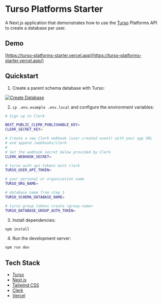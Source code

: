 # Turso Platforms Starter

A Next.js application that demonstrates how to use the [Turso](https://turso.tech) Platforms API to create a database per user.

## Demo

[https://turso-platforms-starter.vercel.app](https://turso-platforms-starter.vercel.app/)

## Quickstart

1. Create a parent schema database with Turso:

[![Create Database](https://sqlite.new/button)](https://sqlite.new?dump=https%3A%2F%2Fraw.githubusercontent.com%2Fnotrab%2Fturso-platforms-starter%2Fmain%2Fdump.sql&type=schema)

2. `cp .env.example .env.local` and configure the environment variables:

```bash
# Sign up to Clerk

NEXT_PUBLIC_CLERK_PUBLISHABLE_KEY=
CLERK_SECRET_KEY=

# Create a new Clerk webhook (user.created event) with your app URL
# and append /webhooks/clerk
#
# Set the webhook secret below provided by Clerk
CLERK_WEBHOOK_SECRET=

# turso auth api-tokens mint clerk
TURSO_USER_API_TOKEN=

# your personal or organization name
TURSO_ORG_NAME=

# database name from step 1
TURSO_SCHEMA_DATABASE_NAME=

# turso group tokens create <group-name>
TURSO_DATABASE_GROUP_AUTH_TOKEN=
```

3. Install dependencies:

```bash
npm install
```

4. Run the development server:

```bash
npm run dev
```

## Tech Stack

- [Turso](https://turso.tech)
- [Next.js](https://nextjs.org)
- [Tailwind CSS](https://tailwindcss.com)
- [Clerk](https://clerk.com)
- [Vercel](https://vercel.com)
